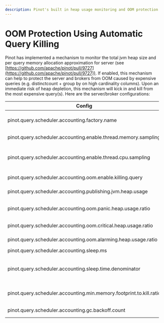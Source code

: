 ```yaml
---
description: Pinot's built in heap usage monitoring and OOM protection
---
```


# OOM Protection Using Automatic Query Killing

Pinot has implemented a mechanism to monitor the total jvm heap size and per query memory allocation approximation for server (see [https://github.com/apache/pinot/pull/9727](https://github.com/apache/pinot/pull/9727)). If enabled, this mechanism can help to protect the server and brokers from OOM caused by expensive queries (e.g. distinctcount + group by on high cardinality columns). Upon an immediate risk of heap depletion, this mechanism will kick in and kill from the most expensive query(s). Here are the server/broker configurations:

&#x20;

| Config                                                              | Default                                                                             | Description                                                                                                                                                                                                               |
| ------------------------------------------------------------------- | ----------------------------------------------------------------------------------- | ------------------------------------------------------------------------------------------------------------------------------------------------------------------------------------------------------------------------- |
| pinot.query.scheduler.accounting.factory.name                       | `DefaultThreadResourceUsageAccountant` which only hardens timeout but no preemption | Use `org.apache.pinot.core.accounting.PerQueryCPUMemAccountantFactory`If one intend to enable this feature                                                                                                                |
| pinot.query.scheduler.accounting.enable.thread.memory.sampling      | false                                                                               | Account for threads' memory usage of a query, works only for hotspot jvm. If enabled, the killing decision will be based on memory allocated.                                                                             |
| pinot.query.scheduler.accounting.enable.thread.cpu.sampling         | false                                                                               | Account for threads' cpu time of a query. If memory sampling is disabled/unavailable, the killing decision will be based on CPU time. If both are disabled, the framework will not able to pick the most expensive query. |
| pinot.query.scheduler.accounting.oom.enable.killing.query           | false                                                                               | Whether the framework will actually commit to kill queries. If disabled, only error message will be logged.                                                                                                               |
| pinot.query.scheduler.accounting.publishing.jvm.heap.usage          | false                                                                               | Whether the framework periodically publishes the heap usage to Pinot metrics.                                                                                                                                             |
| pinot.query.scheduler.accounting.oom.panic.heap.usage.ratio         | 0.99                                                                                | When the heap usage exceeds this ratio, the frame work will kill all the queries. This can be set to be >1 to prevent a full killing from happening.                                                                      |
| pinot.query.scheduler.accounting.oom.critical.heap.usage.ratio      | 0.96                                                                                | When the heap usage exceeds this ratio, the frame work will kill the most expensive query.                                                                                                                                |
| pinot.query.scheduler.accounting.oom.alarming.heap.usage.ratio      | 0.75                                                                                | When the heap usage exceeds this ratio, the framework will run more frequently to gather stats and prepare to kill queries timely.                                                                                        |
| pinot.query.scheduler.accounting.sleep.ms                           | 30ms                                                                                | The periodical task for query killing wakes up every 30ms                                                                                                                                                                 |
| pinot.query.scheduler.accounting.sleep.time.denominator             | 3 (corresponding to 10ms sleep time at alarming level heap usage)                   | <p>When the heap usage exceeds this alarming level, the sleep time will be <br><code>sleepTime/denominator</code></p>                                                                                                     |
| pinot.query.scheduler.accounting.min.memory.footprint.to.kill.ratio | 0.025                                                                               | If a query allocates memory below this ratio of total heap size (Xmx) it will not be killed. This is to prevent aggressive killing when the heap memory is not mainly allocated for queries                               |
| pinot.query.scheduler.accounting.gc.backoff.count                   | 5                                                                                   | When the framework consecutively kills this many expensive queries it will explicitly trigger gc to reclaim the memory.                                                                                                   |

